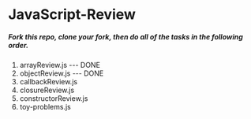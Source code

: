 JavaScript-Review
====================
##### Fork this repo, clone your fork, then do all of the tasks in the following order.
1. arrayReview.js --- DONE
2. objectReview.js --- DONE
3. callbackReview.js
4. closureReview.js
5. constructorReview.js
6. toy-problems.js
